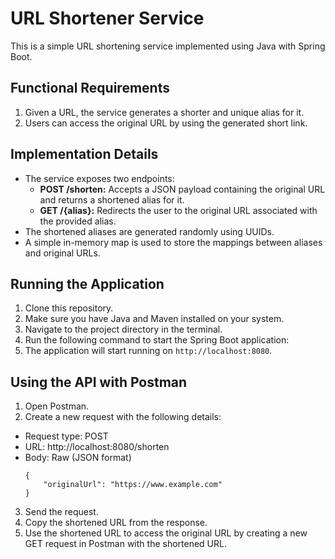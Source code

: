 # URL Shortener Service

This is a simple URL shortening service implemented using Java with Spring Boot.

## Functional Requirements

1. Given a URL, the service generates a shorter and unique alias for it.
2. Users can access the original URL by using the generated short link.

## Implementation Details

- The service exposes two endpoints:
  - **POST /shorten:** Accepts a JSON payload containing the original URL and returns a shortened alias for it.
  - **GET /{alias}:** Redirects the user to the original URL associated with the provided alias.
- The shortened aliases are generated randomly using UUIDs.
- A simple in-memory map is used to store the mappings between aliases and original URLs.

## Running the Application

1. Clone this repository.
2. Make sure you have Java and Maven installed on your system.
3. Navigate to the project directory in the terminal.
4. Run the following command to start the Spring Boot application:
5. The application will start running on `http://localhost:8080`.

## Using the API with Postman

1. Open Postman.
2. Create a new request with the following details:
- Request type: POST
- URL: http://localhost:8080/shorten
- Body: Raw (JSON format)
  ```
  {
      "originalUrl": "https://www.example.com"
  }
  ```
3. Send the request.
4. Copy the shortened URL from the response.
5. Use the shortened URL to access the original URL by creating a new GET request in Postman with the shortened URL.
